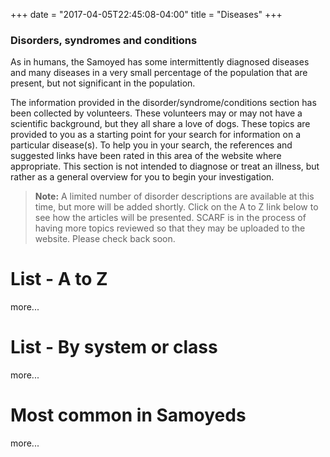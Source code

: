 +++
date = "2017-04-05T22:45:08-04:00"
title = "Diseases"
+++

<div class="heading mb-small">
<h3>Disorders, syndromes and conditions</h3>
</div>

As in humans, the Samoyed has some intermittently diagnosed diseases and many diseases in a very small percentage of the population that are present, but not significant in the population.

The information provided in the disorder/syndrome/conditions section has been collected by volunteers.
These volunteers may or may not have a scientific background, but they all share a love of dogs.
These topics are provided to you as a starting point for your search for information on a particular disease(s).
To help you in your search, the references and suggested links have been rated in this area of the website where appropriate.
This section is not intended to diagnose or treat an illness, but rather as a general overview for you to begin your investigation.

> **Note:** A limited number of disorder descriptions are available at this time, but more will be added shortly.
> Click on the A to Z link below to see how the articles will be presented.
> SCARF is in the process of having more topics reviewed so that they may be uploaded to the website.
> Please check back soon.

# List - A to Z

more...


# List - By system or class

more...


# Most common in Samoyeds

more...
